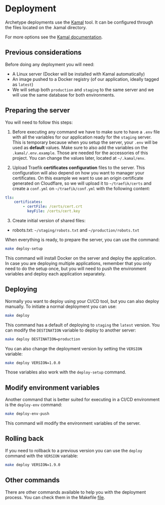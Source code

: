 # Deployment

Archetype deployments use the [Kamal](https://kamal-deploy.org/) tool. It can be configured through the files located on the .kamal directory.

For more options see the [Kamal documentation](https://kamal-deploy.org/docs/installation).

## Previous considerations

Before doing any deployment you will need:

- A Linux server (Docker will be installed with Kamal automatically)
- An image pushed to a Docker registry (of our application, ideally tagged as `latest`)
- We will setup both `production` and `staging` to the same server and we will use the same database for both environments.

## Preparing the server

You will need to follow this steps:

1. Before executing any command we have to make sure to have a `.env` file with all the variables for our application ready for the `staging` server.
This is temporary because when you setup the server, your `.env` will be used as **default** values. Make sure to also add the variables on the `.kamal/.env.example`.
Those are needed for the accessories of this project. You can change the values later, located at `~/.kamal/env`.

2. Upload Traefik **certificates configuration** files to the server. This configuration will also depend on how you want to manager your certificates.
On this example we want to use an origin certificate generated on Cloudflare, so we will upload it to `~/traefik/certs` and create a `conf.yml` on
`~/traefik/conf.yml` with the following content:

```yaml
tls:
    certificates:
        - certFile: /certs/cert.crt
          keyFile: /certs/cert.key
```

3. Create initial version of shared files:

  - robots.txt: `~/staging/robots.txt` and `~/production/robots.txt`

When everything is ready, to prepare the server, you can use the command:

```bash
make deploy-setup
```

This command will install Docker on the server and deploy the application. In case you are deploying multiple applications,
remember that you only need to do the setup once, but you will need to push the environment variables and deploy each application separately.

## Deploying

Normally you want to deploy using your CI/CD tool, but you can also deploy manually. To initiate a normal deployment you can use:

```bash
make deploy
```

This command has a default of deploying to `staging` the `latest` version. You can modify the `DESTINATION` variable to deploy to another server:

```bash
make deploy DESTINATION=production
```

You can also change the deployment version by setting the `VERSION` variable:

```bash
make deploy VERSION=1.0.0
```

Those variables also work with the `deploy-setup` command.

## Modify environment variables

Another command that is better suited for executing in a CI/CD environment is the `deploy-env` command:

```bash
make deploy-env-push
```

This command will modify the environment variables of the server.

## Rolling back

If you need to rollback to a previous version you can use the `deploy` command with the `VERSION` variable:

```bash
make deploy VERSION=1.9.0
```

## Other commands

There are other commands available to help you with the deployment process. You can check them in the Makefile [file](.docker/make/05_deploy.mk).
